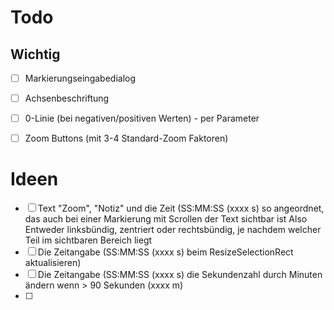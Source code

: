# Todo
## Wichtig
- [ ] Markierungseingabedialog
- [ ] Achsenbeschriftung
- [ ] 0-Linie (bei negativen/positiven Werten) - per Parameter
- [ ] Zoom Buttons (mit 3-4 Standard-Zoom Faktoren)


# Ideen

- [ ] Text "Zoom", "Notiz" und die Zeit (SS:MM:SS (xxxx s) so angeordnet, das auch bei einer Markierung mit Scrollen der Text sichtbar ist
      Also Entweder linksbündig, zentriert oder rechtsbündig, je nachdem welcher Teil im sichtbaren Bereich liegt
- [ ] Die Zeitangabe (SS:MM:SS (xxxx s) beim ResizeSelectionRect aktualisieren)
- [ ] Die Zeitangabe (SS:MM:SS (xxxx s) die Sekundenzahl durch Minuten ändern wenn > 90 Sekunden (xxxx m)
- [ ] 